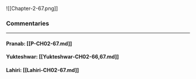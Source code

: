 ![[Chapter-2-67.png]]

### Commentaries

---

#### Pranab: [[P-CH02-67.md]]

#### Yukteshwar: [[Yukteshwar-CH02-66,67.md]]

#### Lahiri: [[Lahiri-CH02-67.md]]
